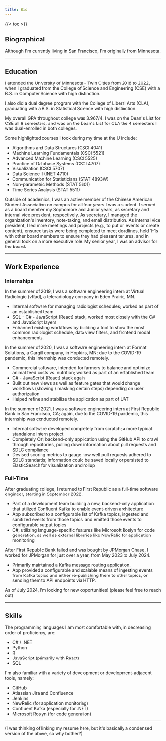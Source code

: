 ```yaml
---
title: Bio
---
```


{{< toc >}}

## Biographical
Although I'm currently living in San Francisco, I'm originally from Minnesota.

---

## Education
I attended the University of Minnesota - Twin Cities from 2018 to 2022, when I graduated from
the College of Science and Engineering (CSE) with a B.S. in Computer Science with high distinction.

I also did a dual degree program with the College of Liberal Arts (CLA), graduating with a B.S. in
Statistical Science with high distinction.

My overall GPA throughout college was 3.967/4. I was on the Dean's List for CSE all 8 semesters,
and was on the Dean's List for CLA the 4 semesters I was dual-enrolled in both colleges.

Some highlighted courses I took during my time at the U include:
- Algorithms and Data Structures (CSCI 4041)
- Machine Learning Fundamentals (CSCI 5521)
- Advanced Machine Learning (CSCI 5525)
- Practice of Database Systems (CSCI 4707)
- Visualization (CSCI 5707)
- Data Science II (INET 4710)
- Communication for Statisticians (STAT 4893W)
- Non-parametric Methods (STAT 5601)
- Time Series Analysis (STAT 5511)

Outside of academics, I was an active member of the Chinese American Student Association
on campus for all four years I was a student.
I served as a board member my Sophomore and Junior years, as secretary and internal vice
president, respectively. As secretary, I managed the organization's inventory, note-taking, and
email distribution. 
As internal vice president, I led more meetings and projects (e.g., to put on events or create content),
ensured tasks were being completed to meet deadlines, held 1-1s with other board members
to ensure they had pleasant tenures, and in general took on a more executive role.
My senior year, I was an advisor for the board.

---

## Work Experience
### Internships
In the summer of 2019, I was a software engineering intern at Virtual Radiologic (vRad), a teleradiology
company in Eden Prairie, MN.
- Internal software for managing radiologist schedules; worked as part of an established team
- SQL - C# - JavaScript (React) stack, worked most closely with the C# and JavaScript layers
- Enhanced existing workflows by building a tool to show the most common radiologist schedule, data view filters, and frontend modal enhancements.

In the summer of 2020, I was a software engineering intern at Format Solutions, a Cargill company, in Hopkins, MN;
due to the COVID-19 pandemic, this internship was conducted remotely. 
- Commercial software, intended for farmers to balance and optimize animal feed costs vs. nutrition; worked as part of an established team
- C# - JavaScript (React) stack again
- Built out new views as well as feature gates that would change workflows (showing / masking certain steps) depending on user authorization
- Helped refine and stabilize the application as part of UAT

In the summer of 2021, I was a software engineering intern at First Republic Bank in San Francisco, CA; again, due 
to the COVID-19 pandemic, this internship was conducted remotely. 
- Internal software developed completely from scratch; a more typical standalone intern project
- Completely C#; backend-only application using the GitHub API to crawl through repositories, pulling down information about pull requests and SDLC compliance
- Devised scoring metrics to gauge how well pull requests adhered to SDLC standards; information could be saved locally or persisted to ElasticSearch for visualization and rollup 

### Full-Time
After graduating college, I returned to First Republic as a full-time software engineer, starting in September 2022.
- Part of a development team building a new, backend-only application that utilized Confluent Kafka to enable event-driven architecture
- App subscribed to a configurable list of Kafka topics, ingested and sanitized events from those topics, and emitted those events to configurable output topics
- C#, utilizing language-specific features like Microsoft Roslyn for code generation, as well as external libraries like NewRelic for application monitoring

After First Republic Bank failed and was bought by JPMorgan Chase, I worked for JPMorgan for just over a year,
from May 2023 to July 2024.
- Primarily maintained a Kafka message routing application.
- App provided a configurable and scalable means of ingesting events from Kafka topics and either re-publishing them to other topics, or sending them to API endpoints via HTTP. 

As of July 2024, I'm looking for new opportunities! (please feel free to reach out)

---

## Skills
The programming languages I am most comfortable with, in decreasing order of proficiency, are:
- C# / .NET
- Python
- R
- JavaScript (primarily with React)
- SQL

I'm also familiar with a variety of development or development-adjacent tools, namely:
- GitHub
- Atlassian Jira and Confluence
- Jenkins
- NewRelic (for application monitoring)
- Confluent Kafka (especially for .NET)
- Microsoft Roslyn (for code generation)

---

(I was thinking of linking my resume here, but it's basically a condensed version of the above, so why bother?)
